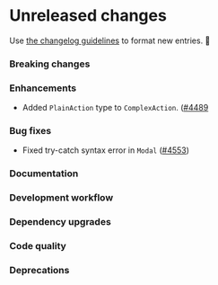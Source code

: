 # Unreleased changes

Use [the changelog guidelines](/documentation/Versioning%20and%20changelog.md) to format new entries. 💜

### Breaking changes

### Enhancements

- Added `PlainAction` type to `ComplexAction`. ([#4489](https://github.com/Shopify/polaris-react/pull/4489)

### Bug fixes

- Fixed try-catch syntax error in `Modal` ([#4553](https://github.com/Shopify/polaris-react/pull/4553))

### Documentation

### Development workflow

### Dependency upgrades

### Code quality

### Deprecations
